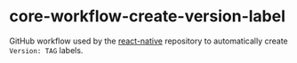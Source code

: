 # core-workflow-create-version-label

GitHub workflow used by the [react-native](https://github.com/facebook/react-native) repository to automatically create `Version: TAG` labels.
